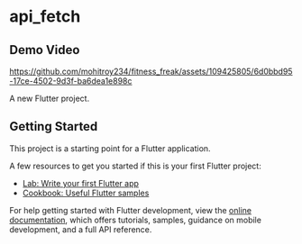 # api_fetch

## Demo Video

https://github.com/mohitroy234/fitness_freak/assets/109425805/6d0bbd95-17ce-4502-9d3f-ba6dea1e898c



A new Flutter project.

## Getting Started

This project is a starting point for a Flutter application.

A few resources to get you started if this is your first Flutter project:

- [Lab: Write your first Flutter app](https://docs.flutter.dev/get-started/codelab)
- [Cookbook: Useful Flutter samples](https://docs.flutter.dev/cookbook)

For help getting started with Flutter development, view the
[online documentation](https://docs.flutter.dev/), which offers tutorials,
samples, guidance on mobile development, and a full API reference.
